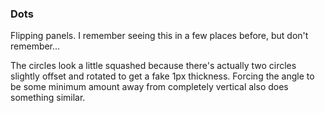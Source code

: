 ### Dots
Flipping panels. I remember seeing this in a few places before, but don't remember...

The circles look a little squashed because there's actually two circles slightly offset and rotated to get a fake 1px thickness. Forcing the angle to be some minimum amount away from completely vertical also does something similar.